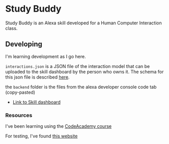 # Study Buddy

Study Buddy is an Alexa skill developed for a Human Computer Interaction class.


## Developing

I'm learning development as I go here.

`interactions.json` is a JSON file of the interaction model that can be uploaded to the skill dashboard by the person who owns it. The schema for this json file is described [here](https://developer.amazon.com/docs/smapi/interaction-model-schema.html).

the `backend` folder is the files from the alexa developer console code tab (copy-pasted)

- [Link to Skill dashboard](https://developer.amazon.com/alexa/console/ask)


### Resources

I've been learning using the [CodeAcademy course](https://www.codecademy.com/courses/learn-alexa/lessons/intro-to-alexa)

For testing, I've found [this website](https://echosim.io/welcome)
